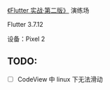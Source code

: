 [《Flutter 实战·第二版》](https://book.flutterchina.club/) 演练场

Flutter 3.7.12

设备：Pixel 2

## TODO:

- [ ] CodeView 中 linux 下无法滑动
